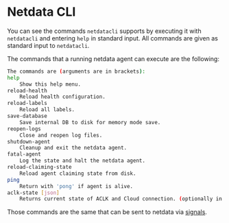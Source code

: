 <!--
title: "Netdata CLI"
description: "The Netdata Agent includes a command-line experience for reloading health configuration, reopening log files, halting the daemon, and more."
custom_edit_url: https://github.com/netdata/netdata/edit/master/cli/README.md
-->

# Netdata CLI

You can see the commands `netdatacli` supports by executing it with `netdatacli` and entering `help` in
standard input. All commands are given as standard input to `netdatacli`.

The commands that a running netdata agent can execute are the following:

```sh
The commands are (arguments are in brackets):
help
    Show this help menu.
reload-health
    Reload health configuration.
reload-labels
    Reload all labels.
save-database
    Save internal DB to disk for memory mode save.
reopen-logs
    Close and reopen log files.
shutdown-agent
    Cleanup and exit the netdata agent.
fatal-agent
    Log the state and halt the netdata agent.
reload-claiming-state
    Reload agent claiming state from disk.
ping
    Return with 'pong' if agent is alive.
aclk-state [json]
    Returns current state of ACLK and Cloud connection. (optionally in json)
```

Those commands are the same that can be sent to netdata via [signals](/daemon/README.md#command-line-options).


